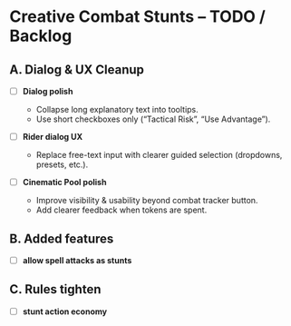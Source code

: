 # Creative Combat Stunts – TODO / Backlog

## A. Dialog & UX Cleanup
- [ ] **Dialog polish**
  - Collapse long explanatory text into tooltips.
  - Use short checkboxes only (“Tactical Risk”, “Use Advantage”).

- [ ] **Rider dialog UX**
  - Replace free-text input with clearer guided selection (dropdowns, presets, etc.).

- [ ] **Cinematic Pool polish**
  - Improve visibility & usability beyond combat tracker button.
  - Add clearer feedback when tokens are spent.

## B. Added features
- [ ] **allow spell attacks as stunts**

## C. Rules tighten
- [ ] **stunt action economy**
